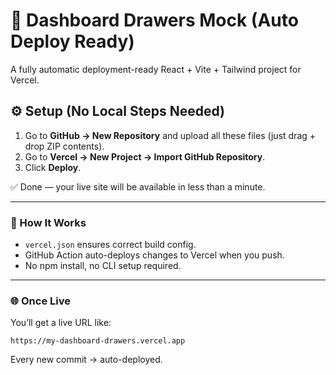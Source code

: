 # 🧭 Dashboard Drawers Mock (Auto Deploy Ready)

A fully automatic deployment-ready React + Vite + Tailwind project for Vercel.

## ⚙️ Setup (No Local Steps Needed)

1. Go to **GitHub → New Repository** and upload all these files (just drag + drop ZIP contents).
2. Go to **Vercel → New Project → Import GitHub Repository**.
3. Click **Deploy**.

✅ Done — your live site will be available in less than a minute.

---

### 🧩 How It Works
- `vercel.json` ensures correct build config.
- GitHub Action auto-deploys changes to Vercel when you push.
- No npm install, no CLI setup required.

---

### 🌐 Once Live
You’ll get a live URL like:
```
https://my-dashboard-drawers.vercel.app
```
Every new commit → auto-deployed.
